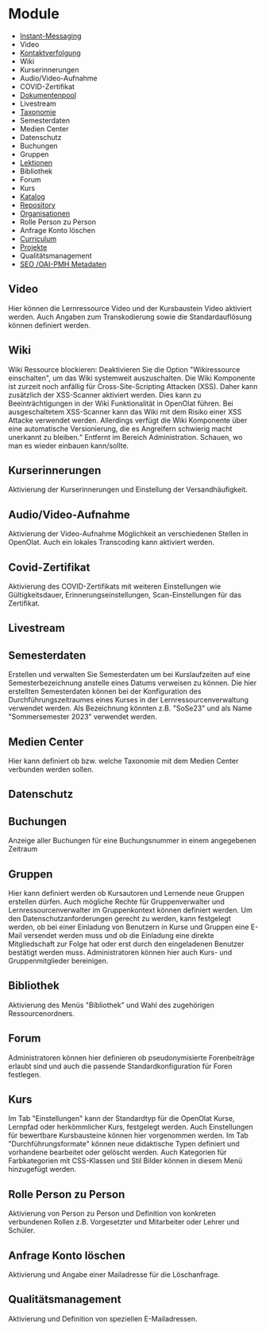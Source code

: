 # Module

  * [Instant-Messaging](Instant_Messaging.de.md)
  * Video
  * [Kontaktverfolgung](Modules_Contact_Tracing.de.md)
  * Wiki
  * Kurserinnerungen
  * Audio/Video-Aufnahme
  * COVID-Zertifikat
  * [Dokumentenpool](Modules_Document_pool.de.md)
  * Livestream
  * [Taxonomie](Modules_Taxonomy.de.md)
  * Semesterdaten
  * Medien Center
  * Datenschutz
  * Buchungen
  * Gruppen
  * [Lektionen](Lecture_and_roll_call_management.de.md)
  * Bibliothek
  * Forum
  * Kurs
  * [Katalog](Modules_Catalog_2.0.de.md)
  * [Repository](Modules_Repository.de.md)
  * [Organisationen](Modules_Organisations.de.md)
  * Rolle Person zu Person
  * Anfrage Konto löschen
  * [Curriculum](Modules_Curriculum.de.md)
  * [Projekte](Modules_Projects.de.md)
  * Qualitätsmanagement
  * [SEO /OAI-PMH Metadaten](Modules_OAI.de.md) 

## Video 
Hier können die Lernressource Video und der Kursbaustein Video aktiviert werden. Auch Angaben zum Transkodierung sowie die Standardauflösung können definiert werden. 

##  Wiki

Wiki Ressource blockieren: Deaktivieren Sie die Option "Wikiressource
einschalten", um das Wiki systemweit auszuschalten. Die Wiki Komponente ist
zurzeit noch anfällig für Cross-Site-Scripting Attacken (XSS). Daher kann
zusätzlich der XSS-Scanner aktiviert werden. Dies kann zu Beeinträchtigungen
in der Wiki Funktionalität in OpenOlat führen. Bei ausgeschaltetem XSS-Scanner
kann das Wiki mit dem Risiko einer XSS Attacke verwendet werden. Allerdings
verfügt die Wiki Komponente über eine automatische Versionierung, die es
Angreifern schwierig macht unerkannt zu bleiben.“ Entfernt im Bereich
Administration. Schauen, wo man es wieder einbauen kann/sollte.

## Kurserinnerungen 

Aktivierung der Kurserinnerungen und Einstellung der Versandhäufigkeit. 

## Audio/Video-Aufnahme

Aktivierung der Video-Aufnahme Möglichkeit an verschiedenen Stellen in OpenOlat. Auch ein lokales Transcoding kann aktiviert werden. 

## Covid-Zertifikat

Aktivierung des COVID-Zertifikats mit weiteren Einstellungen wie Gültigkeitsdauer, Erinnerungseinstellungen, Scan-Einstellungen für das Zertifikat.

## Livestream

## Semesterdaten

Erstellen und verwalten Sie Semesterdaten um bei Kurslaufzeiten auf eine
Semesterbezeichnung anstelle eines Datums verweisen zu können. Die hier
erstellten Semesterdaten können bei der Konfiguration des
Durchführungszeitraumes eines Kurses in der Lernressourcenverwaltung verwendet
werden. Als Bezeichnung könnten z.B. "SoSe23" und als Name "Sommersemester
2023" verwendet werden.

## Medien Center

Hier kann definiert ob bzw. welche Taxonomie mit dem Medien Center verbunden werden sollen. 

## Datenschutz

## Buchungen

Anzeige aller Buchungen für eine Buchungsnummer in einem angegebenen Zeitraum

## Gruppen

Hier kann definiert werden ob Kursautoren und Lernende neue Gruppen erstellen
dürfen. Auch mögliche Rechte für Gruppenverwalter und Lernressourcenverwalter
im Gruppenkontext können definiert werden. Um den Datenschutzanforderungen
gerecht zu werden, kann festgelegt werden, ob bei einer Einladung von
Benutzern in Kurse und Gruppen eine E-Mail versendet werden muss und ob die
Einladung eine direkte Mitgliedschaft zur Folge hat oder erst durch den
eingeladenen Benutzer bestätigt werden muss. Administratoren können hier auch
Kurs- und Gruppenmitglieder bereinigen.

## Bibliothek

Aktivierung des Menüs "Bibliothek" und Wahl des zugehörigen Ressourcenordners.

## Forum

Administratoren können hier definieren ob pseudonymisierte Forenbeiträge
erlaubt sind und auch die passende Standardkonfiguration für Foren festlegen.

## Kurs

Im Tab "Einstellungen" kann der Standardtyp für die OpenOlat Kurse, Lernpfad
oder herkömmlicher Kurs, festgelegt werden. Auch Einstellungen für bewertbare
Kursbausteine können hier vorgenommen werden. 
Im Tab "Durchführungsformate"
können neue didaktische Typen definiert und vorhandene bearbeitet oder
gelöscht werden. 
Auch Kategorien für Farbkategorien mit CSS-Klassen und Stil
Bilder können in diesem Menü hinzugefügt werden.

## Rolle Person zu Person 

Aktivierung von Person zu Person und Definition von konkreten verbundenen Rollen z.B. Vorgesetzter und Mitarbeiter oder Lehrer und Schüler.

## Anfrage Konto löschen

Aktivierung und Angabe einer Mailadresse für die Löschanfrage.

## Qualitätsmanagement

Aktivierung und Definition von speziellen E-Mailadressen. 

  

